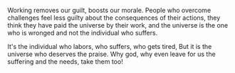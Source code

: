 Working removes our guilt, boosts our morale. People who overcome challenges feel less guilty about the consequences of their actions, they think they have paid the universe by their work, and the universe is the one who is wronged and not the individual who suffers.

It's the individual who labors, who suffers,
who gets tired, 
But it is the universe who deserves the praise.
Why god, why even leave for us the suffering and the needs, take them too!